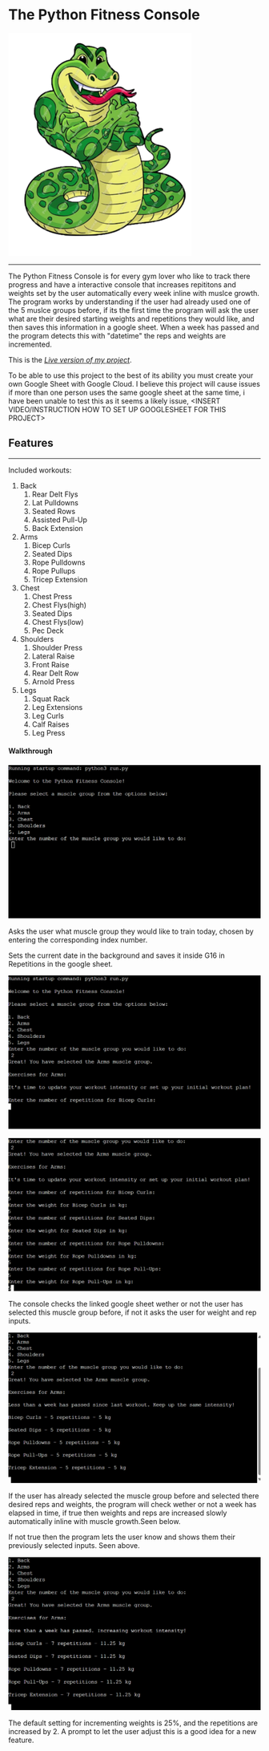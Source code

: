 # The Python Fitness Console
![A muscular python](assets/images/editedbuffpython.png)
***
The Python Fitness Console is for every gym lover who like to track there progress and have a interactive console that increases repititons and weights set by the user automatically every week inline with muslce growth. The program works by understanding if the user had already used one of the 5 muslce groups before, if its the first time the program will ask the user what are their desired starting weights and repetitions they would like, and then saves this information in a google sheet. When a week has passed and the program detects this with "datetime" the reps and weights are incremented.

This is the *[Live version of my project](https://pythonfitnessconsole-3375f331b895.herokuapp.com/)*.


To be able to use this project to the best of its ability you must create your own Google Sheet with Google Cloud. I believe this project will cause issues if more than one person uses the same google sheet at the same time, i have been unable to test this as it seems a likely issue, <INSERT VIDEO/INSTRUCTION HOW TO SET UP GOOGLESHEET FOR THIS PROJECT>

## Features
***

Included workouts:

1. Back
    1. Rear Delt Flys
    2. Lat Pulldowns
    3. Seated Rows
    4. Assisted Pull-Up
    5. Back Extension
2. Arms
    1. Bicep Curls
    2. Seated Dips
    3. Rope Pulldowns
    4. Rope Pullups
    5. Tricep Extension
3. Chest
    1. Chest Press
    2. Chest Flys(high)
    3. Seated Dips
    4. Chest Flys(low)
    5. Pec Deck
4. Shoulders
    1. Shoulder Press
    2. Lateral Raise
    3. Front Raise
    4. Rear Delt Row
    5. Arnold Press
5. Legs
    1. Squat Rack
    2. Leg Extensions
    3. Leg Curls
    4. Calf Raises
    5. Leg Press

#### Walkthrough

![Python Fitness Console Startup screen asking user what muscle group they would like to choose](assets/images/pfcss1.png)

 Asks the user what muscle group they would like to train today, chosen by entering the corresponding index number.

 Sets the current date in the background and saves it inside G16 in Repetitions in the google sheet.

![Python Fitness Console asking the user for desired weights and repetitions](assets/images/pfcss2.png)

![Python Fitness Console asking the user for desired weights and repetitions whilst iterating](assets/images/pfcss3.png)

 The console checks the linked google sheet wether or not the user has selected this muscle group before, if not it asks the user for weight and rep inputs.

![Python Fitness Console showing the user there selected workouts](assets/images/pfcss4.png)

 If the user has already selected the muscle group before and selected there desired reps and weights, the program will check wether or not a week has elapsed in time, if true then weights and reps are increased slowly automatically inline with muscle growth.Seen below.

 If not true then the program lets the user know and shows them their previously selected inputs. Seen above.


![Python Fitness Console incrementing the weights and reps automatically after a week has elapsed](assets/images/pfcss5.png)

The default setting for incrementing weights is 25%, and the repetitions are increased by 2. A prompt to let the user adjust this is a good idea for a new feature.


